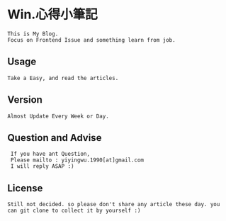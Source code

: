 # Win.心得小筆記

```
This is My Blog.
Focus on Frontend Issue and something learn from job.
```
## Usage
```
Take a Easy, and read the articles.
```
## Version
```
Almost Update Every Week or Day.
```
## Question and Advise
```
 If you have ant Question,
 Please mailto : yiyingwu.1990[at]gmail.com
 I will reply ASAP :)
 ```


## License
```
Still not decided. so please don't share any article these day. you can git clone to collect it by yourself :)
```